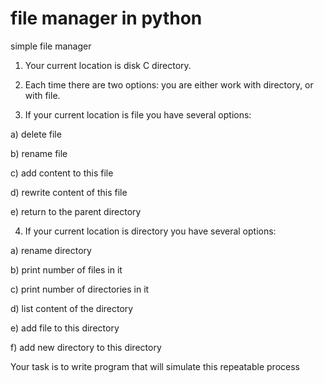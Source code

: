 # file manager in python
simple file manager

1. Your current location is disk C directory.

2. Each time there are two options: you are either work with directory, or with file.

3. If your current location is file you have several options:

a) delete file

b) rename file

c) add content to this file

d) rewrite content of this file

e) return to the parent directory

4. If your current location is directory you have several options:

a) rename directory

b) print number of files in it

c) print number of directories in it

d) list content of the directory

e) add file to this directory

f) add new directory to this directory

Your task is to write program that will simulate this repeatable process
